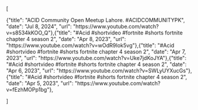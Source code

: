 [
<!-- YOUTUBE:START -->{"title": "ACID Community Open Meetup Lahore. #ACIDCOMMUNITYPK", "date": "Jul 8, 2024", "url": "https://www.youtube.com/watch?v=s8534kKOO_Q"},{"title": "#Acid #shortvideo #fortnite #shorts fortnite chapter 4 season 2", "date": "Apr 8, 2023", "url": "https://www.youtube.com/watch?v=wOdR9Iok5vg"},{"title": "#Acid #shortvideo #fortnite #shorts fortnite chapter 4 season 2", "date": "Apr 7, 2023", "url": "https://www.youtube.com/watch?v=Uke7jdKoJYA"},{"title": "#Acid #shortvideo #fortnite #shorts fortnite chapter 4 season 2", "date": "Apr 6, 2023", "url": "https://www.youtube.com/watch?v=SWLyUYXucGs"},{"title": "#Acid #shortvideo #fortnite #shorts fortnite chapter 4 season 2", "date": "Apr 5, 2023", "url": "https://www.youtube.com/watch?v=fEzhMOPp1bg"},<!-- YOUTUBE:END -->
]

